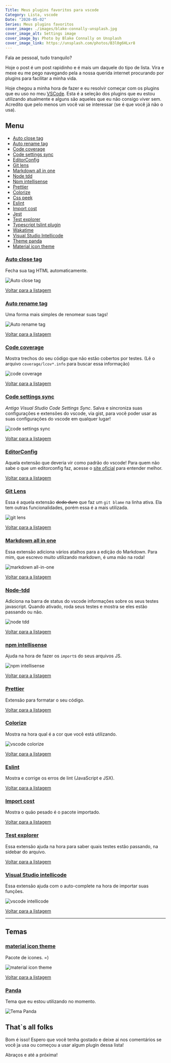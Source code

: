```yaml
---
Title: Meus plugins favoritos para vscode
Category: Lista, vscode
Date: "2020-05-02"
Series: Meus plugins favoritos
cover_image: ./images/blake-connally-unsplash.jpg
cover_image_alt: Settings image
cover_image_by: Photo by Blake Connally on Unsplash
cover_image_link: https://unsplash.com/photos/B3l0g6HLxr8
---
```


Fala ae pessoal, tudo tranquilo?

Hoje o post é um post rapidinho e é mais um daquele do tipo de lista. Vira e mexe eu me pego navegando pela a nossa querida internet procurando por plugins para facilitar a minha vida.
<!-- PELICAN_END_SUMMARY -->

Hoje chegou a minha hora de fazer e eu resolvir começar com os plugins que eu uso no meu [VSCode](https://code.visualstudio.com/download). Esta é a seleção dos plugins que eu estou utilizando atualmente e alguns são aqueles que eu não consigo viver sem. Acredito que pelo menos um você vai se interessar (se é que você já não o usa).

## <a id="menu"></a>Menu

- [Auto close tag](#auto-close-tag)
- [Auto rename tag](#auto-rename-tag)
- [Code coverage](#code-coverage)
- [Code settings sync](#code-settings-sync)
- [EditorConfig](#EditorConfig)
- [Git lens](#gitlens)
- [Markdown all in one](#markdown-all-in-one)
- [Node tdd](#node-tdd)
- [Npm intellisense](#npm-intellisense)
- [Prettier](#prettier)
- [Colorize](#vscode-colorize)
- [Css peek](#vscode-css-peek)
- [Eslint](#vscode-eslint)
- [Import cost](#vscode-import-cost)
- [Jest](#vscode-jest)
- [Test explorer](#vscode-test-explorer)
- [Typescript tslint plugin](#vscode-typescript-tslint-plugin)
- [Wakatime](#vscode-wakatime)
- [Visual Studio Intellicode](#vscodeintellicode)
- [Theme panda](#theme-panda)
- [Material icon theme](#material-icon-theme)


### <a id="auto-close-tag"></a>[Auto close tag](https://marketplace.visualstudio.com/items?itemName=formulahendry.auto-close-tag)

Fecha sua tag HTML automaticamente.

![Auto close tag](./images/meus-plugins-favoritos-para-vscode/usage.gif)

[Voltar para a listagem](#menu)

### <a id="auto-rename-tag"></a>[Auto rename tag](https://marketplace.visualstudio.com/items?itemName=formulahendry.auto-rename-tag)

Uma forma mais simples de renomear suas tags!

![Auto rename tag](./images/meus-plugins-favoritos-para-vscode/usage-1.gif)

[Voltar para a listagem](#menu)

### <a id="code-coverage"></a>[Code coverage](https://marketplace.visualstudio.com/items?itemName=markis.code-coverage)

Mostra trechos do seu código que não estão cobertos por testes. (Lê o arquivo `coverage/lcov*.info` para buscar essa informação)

![code coverage](./images/meus-plugins-favoritos-para-vscode/demo.png)

[Voltar para a listagem](#menu)

### <a id="code-settings-sync"></a>[Code settings sync](https://marketplace.visualstudio.com/items?itemName=Shan.code-settings-sync)

*Antigo Visual Studio Code Settings Sync*. Salva e sincroniza suas configurações e extensões do vscode, via gist, para você poder usar as suas configurações do vscode em qualquer lugar!

![code settings sync](./images/meus-plugins-favoritos-para-vscode/login-with-github.png)

[Voltar para a listagem](#menu)

### <a id="EditorConfig"></a>[EditorConfig](https://marketplace.visualstudio.com/items?itemName=EditorConfig.EditorConfig)

Aquela extensão que deveria vir como padrão do vscode! Para quem não sabe o que um editorconfig faz, acesse o [site oficial](https://editorconfig.org/) para entender melhor.

[Voltar para a listagem](#menu)

### <a id="gitlens"></a>[Git Lens](https://marketplace.visualstudio.com/items?itemName=eamodio.gitlens)
Essa é aquela extensão <strike>dedo duro</strike> que faz um `git blame` na linha ativa. Ela tem outras funcionalidades, porém essa é a mais utilizada.

![git lens](./images/meus-plugins-favoritos-para-vscode/gitlens-preview.gif)

[Voltar para a listagem](#menu)

### <a id="markdown-all-in-one"></a>[Markdown all in one](https://marketplace.visualstudio.com/items?itemName=yzhang.markdown-all-in-one)
Essa extensão adiciona vários atalhos para a edição do Markdown. Para mim, que escrevo muito utilizando markdown, é uma mão na roda!

![markdown all-in-one](./images/meus-plugins-favoritos-para-vscode/toggle-bold.gif)

[Voltar para a listagem](#menu)

### <a id="node-tdd"></a>[Node-tdd](https://marketplace.visualstudio.com/items?itemName=prashaantt.node-tdd)
Adiciona na barra de status do vscode informações sobre os seus testes javascript. Quando ativado, roda seus testes e mostra se eles estão passando ou não.

![node tdd](./images/meus-plugins-favoritos-para-vscode/node-tdd.gif)

[Voltar para a listagem](#menu)

### <a id="npm-intellisense"></a>[npm intellisense](https://marketplace.visualstudio.com/items?itemName=christian-kohler.npm-intellisense)
Ajuda na hora de fazer os `import`s do seus arquivos JS.

![npm intellisense](./images/meus-plugins-favoritos-para-vscode/auto_complete.gif)

[Voltar para a listagem](#menu)

### <a id="prettier"></a>[Prettier](https://marketplace.visualstudio.com/items?itemName=esbenp.prettier-vscode)
Extensão para formatar o seu código.

[Voltar para a listagem](#menu)

### <a id="vscode-colorize"></a>[Colorize](https://marketplace.visualstudio.com/items?itemName=kamikillerto.vscode-colorize)
Mostra na hora qual é a cor que você está utilizando.

![vscode colorize](./images/meus-plugins-favoritos-para-vscode/demo_variables.gif)

[Voltar para a listagem](#menu)

### <a id="vscode-eslint"></a>[Eslint](https://marketplace.visualstudio.com/items?itemName=dbaeumer.vscode-eslint)
Mostra e corrige os erros de lint (JavaScript e JSX).

[Voltar para a listagem](#menu)

### <a id="vscode-import-cost"></a>[Import cost](https://marketplace.visualstudio.com/items?itemName=wix.vscode-import-cost)
Mostra o quão pesado é o pacote importado.


[Voltar para a listagem](#menu)

### <a id="vscode-test-explorer"></a>[Test explorer](https://marketplace.visualstudio.com/items?itemName=hbenl.vscode-test-explorer)
Essa extensão ajuda na hora para saber quais testes estão passando, na sidebar do arquivo.

[Voltar para a listagem](#menu)

### <a id="vscodeintellicode"></a>[Visual Studio intellicode](https://marketplace.visualstudio.com/items?itemName=VisualStudioExptTeam.vscodeintellicode)

Essa extensão ajuda com o auto-complete na hora de importar suas funções.

![vscode intellicode](./images/meus-plugins-favoritos-para-vscode/go.microsoft.gif)

[Voltar para a listagem](#menu)

---
## Temas

### <a id="material-icon-theme"></a>[material icon theme](https://marketplace.visualstudio.com/items?itemName=PKief.material-icon-theme)

Pacote de icones. =)

![material icon theme](./images/meus-plugins-favoritos-para-vscode/fileIcons.png)

[Voltar para a listagem](#menu)

### <a id="theme-panda"></a>[Panda](https://marketplace.visualstudio.com/items?itemName=tinkertrain.theme-panda)

Tema que eu estou utilizando no momento.

![Tema Panda](./images/meus-plugins-favoritos-para-vscode/editor.jpg)


## That`s all folks

Bom é isso! Espero que você tenha gostado e deixe ai nos comentários se você ja usa ou começou a usar algum plugin dessa lista!

Abraços e até a próxima!
